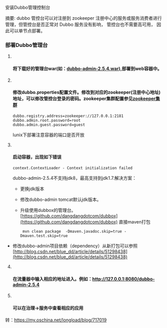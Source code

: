安装Dubbo管理控制台



摘要: dubbo 管控台可以对注册到 zookeeper 注册中心的服务或服务消费者进行管理，但管控台是否正常对 Dubbo 服务没有影响， 管控台也不需要高可用， 因此可以单节点部署。

### **部署Dubbo管理台**

1. ​

   #### 将下载好的管理台war(如：[dubbo-admin-2.5.4.war](http://pan.baidu.com/s/1qYCe1fI)),部署到web容器中。

2. ​

   #### 修改dubbo.properties配置文件。修改到对应的zookeeper(注册中心地址)地址，可以修改管控台登录的密码。zookeeper集群配置参见[zookeeper集群](http://my.oschina.net/longload/blog/736333)

   ```
   dubbo.registry.address=zookeeper://127.0.0.1:2181
   dubbo.admin.root.password=root
   dubbo.admin.guest.password=guest
   ```

   lunix下部署注意容器的端口是否开放

3. ​

   #### 启动容器，出现如下错误

   ```
   context.ContextLoader - Context initialization failed
   ```

   dubbo-admin-2.5.4不支持jdk8，最高支持到jdk1.7.解决方案：

   - 更换jdk版本

   - 修改dubbo-admin tomcat默认jdk版本。

   - 升级使用dubbox的管理台。[https://github.com/dangdangdotcom/dubbox](https://github.com/dangdangdotcom/dubbox) 直接maven打包

     ```
      mvn clean package  -Dmaven.javadoc.skip=true -Dmaven.test.skip=true
     ```


- 修改dubbo-admin项目依赖（dependency）从新打包可以参照[http://blog.csdn.net/blue_dd/article/details/51298438](http://blog.csdn.net/blue_dd/article/details/51298438)

4. ​

   #### 在流量器中输入相应的地址进入。例如：http://127.0.0.1:8080/dubbo-admin-2.5.4

5. ​

   #### 可以在治理->服务中查看相应的应用

转：https://my.oschina.net/longload/blog/717019
